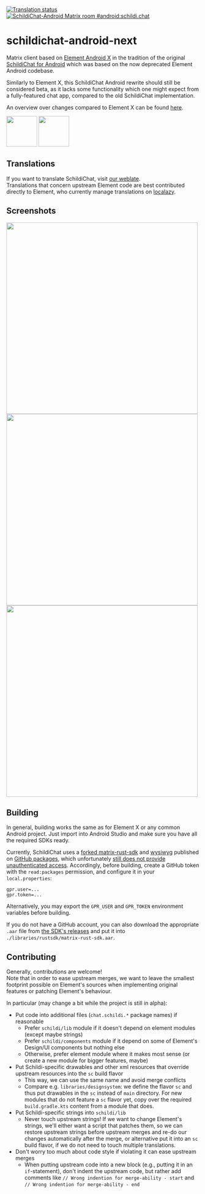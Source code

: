 [![Translation status](https://weblate.spiritcroc.de/widgets/schildichat/-/schildichat-android-next/svg-badge.svg)](https://weblate.spiritcroc.de/projects/schildichat/schildichat-android-next/)
[![SchildiChat-Android Matrix room #android:schildi.chat](https://img.shields.io/matrix/android:schildi.chat.svg?label=%23android:schildi.chat&logo=matrix&server_fqdn=matrix.org)](https://matrix.to/#/#android:schildi.chat)

# schildichat-android-next

Matrix client based on [Element Android X](https://github.com/element-hq/element-x-android)
in the tradition of the original [SchildiChat for Android](https://github.com/SchildiChat/SchildiChat-android)
which was based on the now deprecated Element Android codebase.

Similarly to Element X, this SchildiChat Android rewrite should still be considered beta,
as it lacks some functionality which one might expect from a fully-featured chat app, compared to the old SchildiChat implementation.

An overview over changes compared to Element X can be found [here](FEATURES.md).

<a href="https://schildi.chat/android/next/install-from-sc-fdroid" alt="Get it on F-Droid" target="_blank"><img src="https://fdroid.gitlab.io/artwork/badge/get-it-on.png" height="80"></a>
<a href="https://play.google.com/store/apps/details?id=chat.schildi.android" alt="Get it on Google Play" target="_blank"><img src="https://play.google.com/intl/en_us/badges/images/generic/en_badge_web_generic.png" height="80"></a>


## Translations

If you want to translate SchildiChat, visit [our weblate](https://weblate.spiritcroc.de/projects/schildichat/schildichat-android-next/).  
Translations that concern upstream Element code are best contributed directly to Element, who currently manage translations on [localazy](https://localazy.com/p/element).


## Screenshots

<img src="https://raw.githubusercontent.com/SchildiChat/schildichat-android-next/main/metadata/en-US/images/phoneScreenshots/1_en-US.png" height="500"/> <img src="https://raw.githubusercontent.com/SchildiChat/schildichat-android-next/main/metadata/en-US/images/phoneScreenshots/2_en-US.png" height="500"/><img src="https://raw.githubusercontent.com/SchildiChat/schildichat-android-next/main/metadata/en-US/images/phoneScreenshots/3_en-US.png" height="500"/>


## Building

In general, building works the same as for Element X or any common Android project.
Just import into Android Studio and make sure you have all the required SDKs ready.

Currently, SchildiChat uses a [forked matrix-rust-sdk](https://github.com/SchildiChat/matrix-rust-sdk) and
[wysiwyg](https://github.com/SchildiChat/matrix-rich-text-editor)
published on [GitHub packages](https://github.com/SchildiChat/matrix-rust-components-kotlin/packages/),
which unfortunately [still does not provide unauthenticated access](https://github.com/orgs/community/discussions/26634).
Accordingly, before building, create a GitHub token with the `read:packages` permission, and configure it in your `local.properties`:
```
gpr.user=...
gpr.token=...
```

Alternatively, you may export the `GPR_USER` and `GPR_TOKEN` environment variables before building.

If you do not have a GitHub account, you can also download the appropriate `.aar` file from
[the SDK's releases](https://github.com/SchildiChat/matrix-rust-components-kotlin/releases) and put it into `./libraries/rustsdk/matrix-rust-sdk.aar`.


## Contributing

Generally, contributions are welcome!  
Note that in order to ease upstream merges, we want to leave the smallest footprint possible on Element's sources
when implementing original features or patching Element's behaviour.

In particular (may change a bit while the project is still in alpha):
- Put code into additional files (`chat.schildi.*` package names) if reasonable
    - Prefer `schildi/lib` module if it doesn't depend on element modules (except maybe strings)
    - Prefer `schildi/components` module if it depend on some of Element's Design/UI components but nothing else
    - Otherwise, prefer element module where it makes most sense (or create a new module for bigger features, maybe)
- Put Schildi-specific drawables and other xml resources that override upstream resources into the `sc` build flavor
    - This way, we can use the same name and avoid merge conflicts
    - Compare e.g. `libraries/designsystem`: we define the flavor `sc` and thus put drawables in the `sc` instead of `main` directory.
      For new modules that do not feature a `sc` flavor yet, copy over the required `build.gradle.kts` content from a module that does.
- Put Schildi-specific strings into `schildi/lib`
    - Never touch upstream strings! If we want to change Element's strings, we'll either want a script that patches them,
      so we can restore upstream strings before upstream merges and re-do our changes automatically after the merge,
      or alternative put it into an `sc` build flavor, if we do not need to touch multiple translations.
- Don't worry too much about code style if violating it can ease upstream merges
    - When putting upstream code into a new block (e.g., putting it in an `if`-statement), don't indent the upstream code, but rather add comments like
        `// Wrong indention for merge-ability - start` and `// Wrong indention for merge-ability - end`
